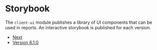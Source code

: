 # Storybook

The `client-ui` module publishes a library of UI components that can be used in reports. An interactive storybook is published for each version.

- [Next](https://seasketch.github.io/gp-storybook/Next/index.html)
- [Version 6.1.0](https://seasketch.github.io/gp-storybook/version-6.1.0/index.html)
